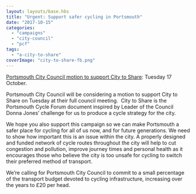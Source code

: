 ```yaml
---
layout: layouts/base.hbs
title: "Urgent: Support safer cycling in Portsmouth"
date: "2017-10-15"
categories: 
  - "campaigns"
  - "city-council"
  - "pcf"
tags: 
  - "a-city-to-share"
coverImage: "city-to-share-fb.png"
---
```


[Portsmouth City Council motion to support City to Share](https://e-activist.com/page/15054/action/1?ea.tracking.id=CLIPS): Tuesday 17 October.

Portsmouth City Council will be considering a motion to support City to Share on Tuesday at their full council meeting.  City to Share is the Portsmouth Cycle Forum document inspired by Leader of the Council Donna Jones’ challenge for us to produce a cycle strategy for the city.

We hope you also support this campaign so we can make Portsmouth a safer place for cycling for all of us now, and for future generations. We need to show how important this is an issue within the city. A properly designed and funded network of cycle routes throughout the city will help to cut congestion and pollution, improve journey times and personal health as it encourages those who believe the city is too unsafe for cycling to switch their preferred method of transport.

We’re calling for Portsmouth City Council to commit to a small percentage of the transport budget devoted to cycling infrastructure, increasing over the years to £20 per head.
